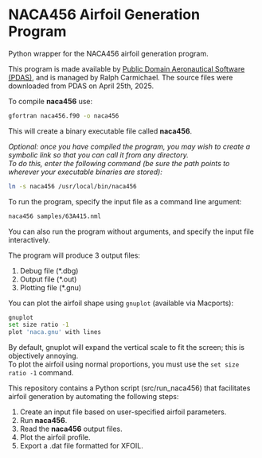 # NACA456 Airfoil Generation Program
Python wrapper for the NACA456 airfoil generation program.

This program is made available by [Public Domain Aeronautical Software (PDAS)](https://www.pdas.com/naca456.html), and is managed by Ralph Carmichael.  The source files were downloaded from PDAS on April 25th, 2025.

To compile **naca456** use:
```bash
gfortran naca456.f90 -o naca456
```
This will create a binary executable file called **naca456**.

*Optional: once you have compiled the program, you may wish to create a symbolic link so that you can call it from any directory.<br>
To do this, enter the following command (be sure the path points to wherever your executable binaries are stored):*
```bash
ln -s naca456 /usr/local/bin/naca456
```


To run the program, specify the input file as a command line argument:
```bash
naca456 samples/63A415.nml
```


You can also run the program without arguments, and specify the input file interactively.

The program will produce 3 output files: 
1. Debug file (*.dbg)
2. Output file (*.out)
3. Plotting file (*.gnu)

You can plot the airfoil shape using ```gnuplot``` (available via Macports):
```bash
gnuplot
set size ratio -1
plot 'naca.gnu' with lines 
```

By default, gnuplot will expand the vertical scale to fit the screen; this is objectively annoying.<br>
To plot the airfoil using normal proportions, you must use the ```set size ratio -1``` command.

This repository contains a Python script (src/run_naca456) that facilitates airfoil generation by automating the following steps:
1. Create an input file based on user-specified airfoil parameters.
2. Run **naca456**.
3. Read the **naca456** output files.
4. Plot the airfoil profile.
5. Export a .dat file formatted for XFOIL.
